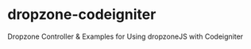 dropzone-codeigniter
====================

Dropzone Controller &amp; Examples for Using dropzoneJS with Codeigniter
